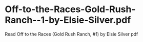 # Off-to-the-Races-Gold-Rush-Ranch--1-by-Elsie-Silver.pdf
Read Off to the Races (Gold Rush Ranch, #1) by Elsie Silver pdf
